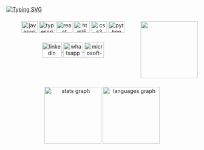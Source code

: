 <a href="https://git.io/typing-svg"><img src="https://readme-typing-svg.herokuapp.com?font=Fira+Code&duration=3000&pause=200&color=1CE623&center=true&multiline=true&width=435&lines=Hi+%F0%9F%91%8B!+My+name+is+Chris;...+and+I'm+a+web+developer;I+am+26+years+old;Welcome+to+my+GitHub" alt="Typing SVG" /></a>

###

<img align="right" height="150" src="https://developers.giphy.com/branch/master/static/api-512d36c09662682717108a38bbb5c57d.gif"  />

###

<div align="center">
  <img src="https://cdn.jsdelivr.net/gh/devicons/devicon/icons/javascript/javascript-original.svg" height="30" width="42" alt="javascript logo"  />
  <img src="https://cdn.jsdelivr.net/gh/devicons/devicon/icons/typescript/typescript-plain.svg" height="30" width="42" alt="typescript logo"  />
  <img src="https://cdn.jsdelivr.net/gh/devicons/devicon/icons/react/react-original.svg" height="30" width="42" alt="react logo"  />
  <img src="https://cdn.jsdelivr.net/gh/devicons/devicon/icons/html5/html5-original.svg" height="30" width="42" alt="html5 logo"  />
  <img src="https://cdn.jsdelivr.net/gh/devicons/devicon/icons/css3/css3-original.svg" height="30" width="42" alt="css3 logo"  />
  <img src="https://cdn.jsdelivr.net/gh/devicons/devicon/icons/python/python-original.svg" height="30" width="42" alt="python logo"  />
</div>

###
<div align="center">
  <a href="https://www.linkedin.com/in/christian-costa-43810523b/" target="_blank">
    <img src="https://raw.githubusercontent.com/maurodesouza/profile-readme-generator/master/src/assets/icons/social/linkedin/default.svg" width="52" height="40" align="center" alt="linkedin logo"  />
  </a>
  <a href="https://wa.me/5561992683868" target="_blank">
    <img src="https://raw.githubusercontent.com/maurodesouza/profile-readme-generator/master/src/assets/icons/social/whatsapp/default.svg" width="52" height="40" align="center" alt="whatsapp logo"  />
  </a>
  <a href="christiam_121@hotmail.com" target="_blank">
    <img src="https://raw.githubusercontent.com/maurodesouza/profile-readme-generator/master/src/assets/icons/social/microsoft-outlook/default.svg" width="52" height="40" align="center" alt="microsoft-outlook logo"  />
  </a>
</div>

###

<br clear="both">



###

<div align="center">
  <img src="https://github-readme-stats.vercel.app/api?hide_title=false&hide_rank=false&show_icons=true&include_all_commits=true&count_private=true&disable_animations=false&theme=dracula&locale=en&hide_border=false&username=ChrisDV121" height="150" align="center" alt="stats graph"  />
  <img src="https://github-readme-stats.vercel.app/api/top-langs?locale=en&hide_title=false&layout=compact&card_width=320&langs_count=5&theme=dracula&hide_border=false&username=ChrisDV121" height="150" align="center" alt="languages graph"  />
</div>

###
